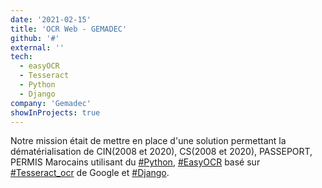 ```yaml
---
date: '2021-02-15'
title: 'OCR Web - GEMADEC'
github: '#'
external: ''
tech:
  - easyOCR
  - Tesseract
  - Python
  - Django
company: 'Gemadec'
showInProjects: true
---
```


Notre mission était de mettre en place d'une solution permettant la dématérialisation de CIN(2008 et 2020), CS(2008 et 2020), PASSEPORT, PERMIS Marocains utilisant du [#Python](https://docs.python.org/fr/3.8/), [#EasyOCR](https://pypi.org/project/easyocr/) basé sur [#Tesseract_ocr](https://pypi.org/project/pytesseract/) de Google et [#Django](https://docs.djangoproject.com/fr/4.0/).